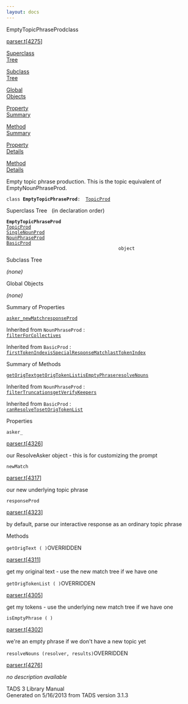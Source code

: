 ```yaml
---
layout: docs
---
```

<span class="title">EmptyTopicPhraseProd</span><span class="type">class</span>

[parser.t](../file/parser.t.html)\[[4275](../source/parser.t.html#4275)\]

[Superclass  
Tree](#_SuperClassTree_)

[Subclass  
Tree](#_SubClassTree_)

[Global  
Objects](#_ObjectSummary_)

[Property  
Summary](#_PropSummary_)

[Method  
Summary](#_MethodSummary_)

[Property  
Details](#_Properties_)

[Method  
Details](#_Methods_)

<div class="fdesc">

Empty topic phrase production. This is the topic equivalent of
EmptyNounPhraseProd.

`class `**`EmptyTopicPhraseProd`**` :   `[`TopicProd`](../object/TopicProd.html)

</div>

<span id="_SuperClassTree_"></span>

<div class="mjhd">

<span class="hdln">Superclass Tree</span>   (in declaration order)

</div>

**`EmptyTopicPhraseProd`**  
[`TopicProd`](../object/TopicProd.html)  
[`SingleNounProd`](../object/SingleNounProd.html)  
[`NounPhraseProd`](../object/NounPhraseProd.html)  
[`BasicProd`](../object/BasicProd.html)  
`                                         object`  
<span id="_SubClassTree_"></span>

<div class="mjhd">

<span class="hdln">Subclass Tree</span>  

</div>

*(none)* <span id="_ObjectSummary_"></span>

<div class="mjhd">

<span class="hdln">Global Objects</span>  

</div>

*(none)* <span id="_PropSummary_"></span>

<div class="mjhd">

<span class="hdln">Summary of Properties</span>  

</div>

[`asker_`](#asker_)[`newMatch`](#newMatch)[`responseProd`](#responseProd)





Inherited from `NounPhraseProd` :  
[`filterForCollectives`](../object/NounPhraseProd.html#filterForCollectives)

Inherited from `BasicProd` :  
[`firstTokenIndex`](../object/BasicProd.html#firstTokenIndex)[`isSpecialResponseMatch`](../object/BasicProd.html#isSpecialResponseMatch)[`lastTokenIndex`](../object/BasicProd.html#lastTokenIndex)

<span id="_MethodSummary_"></span>

<div class="mjhd">

<span class="hdln">Summary of Methods</span>  

</div>

[`getOrigText`](#getOrigText)[`getOrigTokenList`](#getOrigTokenList)[`isEmptyPhrase`](#isEmptyPhrase)[`resolveNouns`](#resolveNouns)





Inherited from `NounPhraseProd` :  
[`filterTruncations`](../object/NounPhraseProd.html#filterTruncations)[`getVerifyKeepers`](../object/NounPhraseProd.html#getVerifyKeepers)

Inherited from `BasicProd` :  
[`canResolveTo`](../object/BasicProd.html#canResolveTo)[`setOrigTokenList`](../object/BasicProd.html#setOrigTokenList)

<span id="_Properties_"></span>

<div class="mjhd">

<span class="hdln">Properties</span>  

</div>

<span id="asker_"></span>

`asker_`

[parser.t](../file/parser.t.html)\[[4326](../source/parser.t.html#4326)\]

<div class="desc">

our ResolveAsker object - this is for customizing the prompt

</div>

<span id="newMatch"></span>

`newMatch`

[parser.t](../file/parser.t.html)\[[4317](../source/parser.t.html#4317)\]

<div class="desc">

our new underlying topic phrase

</div>

<span id="responseProd"></span>

`responseProd`

[parser.t](../file/parser.t.html)\[[4323](../source/parser.t.html#4323)\]

<div class="desc">

by default, parse our interactive response as an ordinary topic phrase

</div>

<span id="_Methods_"></span>

<div class="mjhd">

<span class="hdln">Methods</span>  

</div>

<span id="getOrigText"></span>

`getOrigText ( )`<span class="rem">OVERRIDDEN</span>

[parser.t](../file/parser.t.html)\[[4311](../source/parser.t.html#4311)\]

<div class="desc">

get my original text - use the new match tree if we have one

</div>

<span id="getOrigTokenList"></span>

`getOrigTokenList ( )`<span class="rem">OVERRIDDEN</span>

[parser.t](../file/parser.t.html)\[[4305](../source/parser.t.html#4305)\]

<div class="desc">

get my tokens - use the underlying new match tree if we have one

</div>

<span id="isEmptyPhrase"></span>

`isEmptyPhrase ( )`

[parser.t](../file/parser.t.html)\[[4302](../source/parser.t.html#4302)\]

<div class="desc">

we're an empty phrase if we don't have a new topic yet

</div>

<span id="resolveNouns"></span>

`resolveNouns (resolver, results)`<span class="rem">OVERRIDDEN</span>

[parser.t](../file/parser.t.html)\[[4276](../source/parser.t.html#4276)\]

<div class="desc">

*no description available*

</div>

<div class="ftr">

TADS 3 Library Manual  
Generated on 5/16/2013 from TADS version 3.1.3

</div>
